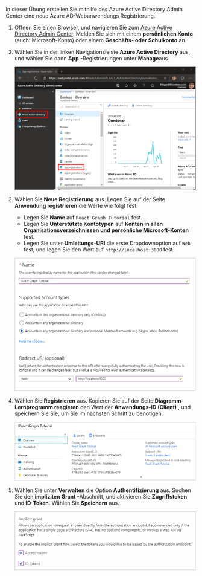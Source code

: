 <!-- markdownlint-disable MD002 MD041 -->

In dieser Übung erstellen Sie mithilfe des Azure Active Directory Admin Center eine neue Azure AD-Webanwendungs Registrierung.

1. Öffnen Sie einen Browser, und navigieren Sie zum [Azure Active Directory Admin Center](https://aad.portal.azure.com). Melden Sie sich mit einem **persönlichen Konto** (auch: Microsoft-Konto) oder einem **Geschäfts- oder Schulkonto** an.

1. Wählen Sie in der linken Navigationsleiste **Azure Active Directory** aus, und wählen Sie dann **App** -Registrierungen unter **Manage**aus.

    ![Ein Screenshot der APP-Registrierungen ](./images/aad-portal-app-registrations.png)

1. Wählen Sie **Neue Registrierung** aus. Legen Sie auf der Seite **Anwendung registrieren** die Werte wie folgt fest.

    - Legen Sie **Name** auf `React Graph Tutorial` fest.
    - Legen Sie **Unterstützte Kontotypen** auf **Konten in allen Organisationsverzeichnissen und persönliche Microsoft-Konten** fest.
    - Legen Sie unter **Umleitungs-URI** die erste Dropdownoption auf `Web` fest, und legen Sie den Wert auf `http://localhost:3000` fest.

    ![Screenshot der Seite "Anwendung registrieren"](./images/aad-register-an-app.png)

1. Wählen Sie **Registrieren** aus. Kopieren Sie auf der Seite **Diagramm-Lernprogramm reagieren** den Wert der **Anwendungs-ID (Client)** , und speichern Sie Sie, um Sie im nächsten Schritt zu benötigen.

    ![Ein Screenshot der Anwendungs-ID der neuen App-Registrierung](./images/aad-application-id.png)

1. Wählen Sie unter **Verwalten** die Option **Authentifizierung** aus. Suchen Sie den **impliziten Grant** -Abschnitt, und aktivieren Sie **Zugriffstoken** und **ID-Token**. Wählen Sie **Speichern** aus.

    ![Screenshot des impliziten Grant-Abschnitts](./images/aad-implicit-grant.png)
